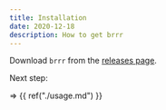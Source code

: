 ```yaml
---
title: Installation
date: 2020-12-18
description: How to get brrr
---
```


Download `brrr` from the [releases page](https://github.com/nyrst/brrr/releases).

Next step:

=> {{ ref("./usage.md") }}
